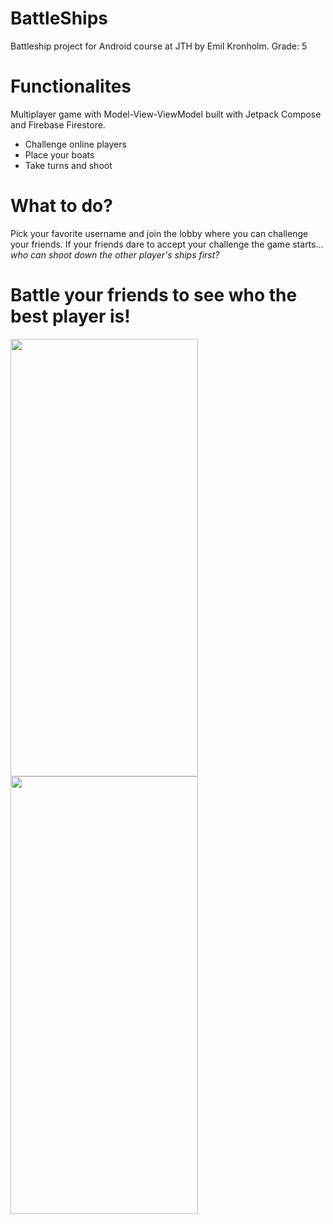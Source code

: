 # BattleShips
 Battleship project for Android course at JTH by Emil Kronholm.
 Grade: 5 

# Functionalites
Multiplayer game with Model-View-ViewModel built with Jetpack Compose and Firebase Firestore.
- Challenge online players
- Place your boats
- Take turns and shoot

# What to do?
Pick your favorite username and join the lobby where you can challenge your friends.
If your friends dare to accept your challenge the game starts...
*who can shoot down the other player's ships first?*

# Battle your friends to see who the best player is!
<img src="https://github.com/user-attachments/assets/38b4bafb-f0a3-45f6-8fb9-e4c3b528a418" width="300" height="700"/>
<img src="https://github.com/user-attachments/assets/bd3b5001-49f2-4462-b394-0b9b45cc0fae" width="300" height="700"/>
